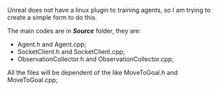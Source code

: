 Unreal does not have a linux plugin to training agents, so I am trying to create a simple form to do this.

The main codes are in ***Source*** folder, they are:
- Agent.h and Agent.cpp;
- SocketClient.h and SocketClient.cpp;
- ObservationCollector.h and ObservationCollector.cpp;

All the files will be dependent of the <AgentScript> like MoveToGoal.h and MoveToGoal.cpp;
